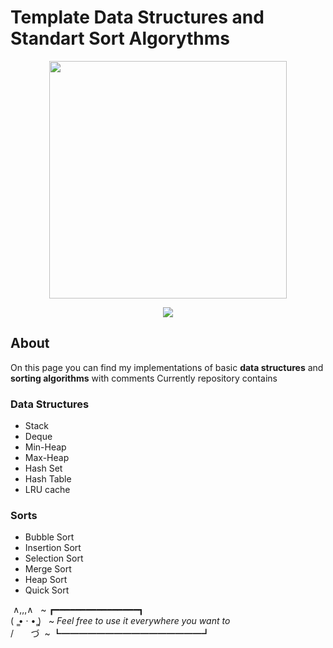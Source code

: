 # Template Data Structures and Standart Sort Algorythms

<p align="center">
      <img src="https://i.ibb.co/Ss3GY7t/image.png" width="380">
</p>

<p align="center">
   <img src="https://img.shields.io/badge/Python-3.12.0-red">
</p>

## About
On this page you can find my implementations of basic **data structures** and **sorting algorithms** with comments
Currently repository contains
### Data Structures

* Stack<br>
* Deque<br>
* Min-Heap<br>
* Max-Heap<br>
* Hash Set<br>
* Hash Table<br>
* LRU cache<br>

### Sorts

* Bubble Sort
* Insertion Sort
* Selection Sort
* Merge Sort
* Heap Sort
* Quick Sort

 ∧,,,∧   ~ ┏━━━━━━━━━━━━━━━━┓<br>
(  ̳• · • ̳)   ~ *Feel free to use it everywhere you want to* <br>
/       づ  ~ ┗━━━━━━━━━━━━━━━━┛     

